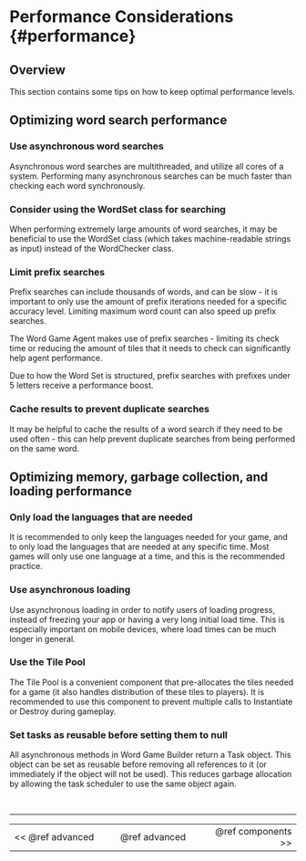 Performance Considerations {#performance}
===

## Overview
This section contains some tips on how to keep optimal performance levels.

## Optimizing word search performance

### Use asynchronous word searches
Asynchronous word searches are multithreaded, and utilize all cores of a system. Performing many asynchronous searches can be much faster than checking each word synchronously.

### Consider using the WordSet class for searching
When performing extremely large amounts of word searches, it may be beneficial to use the WordSet class (which takes machine-readable strings as input) instead of the WordChecker class.

### Limit prefix searches
Prefix searches can include thousands of words, and can be slow - it is important to only use the amount of prefix iterations needed for a specific accuracy level. Limiting maximum word count can also speed up prefix searches.

The Word Game Agent makes use of prefix searches - limiting its check time or reducing the amount of tiles that it needs to check can significantly help agent performance.

Due to how the Word Set is structured, prefix searches with prefixes under 5 letters receive a performance boost.

### Cache results to prevent duplicate searches
It may be helpful to cache the results of a word search if they need to be used often - this can help prevent duplicate searches from being performed on the same word.

## Optimizing memory, garbage collection, and loading performance

### Only load the languages that are needed
It is recommended to only keep the languages needed for your game, and to only load the languages that are needed at any specific time. Most games will only use one language at a time, and this is the recommended practice.

### Use asynchronous loading
Use asynchronous loading in order to notify users of loading progress, instead of freezing your app or having a very long initial load time. This is especially important on mobile devices, where load times can be much longer in general.

### Use the Tile Pool
The Tile Pool is a convenient component that pre-allocates the tiles needed for a game (it also handles distribution of these tiles to players). It is recommended to use this component to prevent multiple calls to Instantiate or Destroy during gameplay.

### Set tasks as reusable before setting them to null
All asynchronous methods in Word Game Builder return a Task object. This object can be set as reusable before removing all references to it (or immediately if the object will not be used). This reduces garbage allocation by allowing the task scheduler to use the same object again.

<br>

---
<table width=80% align=center><tr>
<td width=33% align=left><< @ref advanced</td>
<td width=34% align=center>@ref advanced</td>
<td width=33% align=right>@ref components >></td>
</tr></table>
